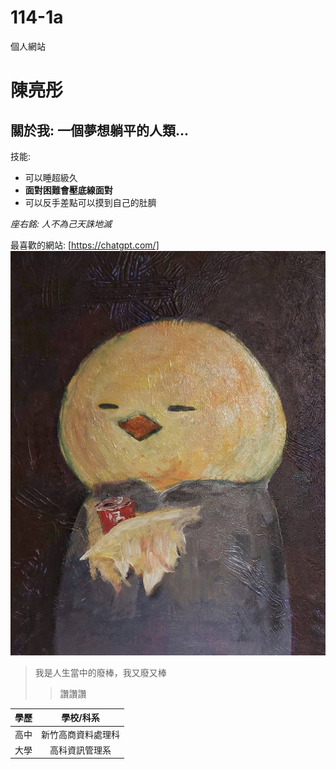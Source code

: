 # 114-1a
個人網站
# 陳亮彤
## 關於我: 一個夢想躺平的人類...

技能:
- 可以睡超級久
- **面對困難會壓底線面對**
- 可以反手差點可以摸到自己的肚臍

*座右銘: 人不為己天誅地滅*

最喜歡的網站:
[https://chatgpt.com/]
![photo](58142.jpg)

>我是人生當中的廢棒，我又廢又棒
>>讚讚讚

| 學歷 | 學校/科系 |
|:--:|:----------------:|
| 高中 | 新竹高商資料處理科 |
| 大學 | 高科資訊管理系 |
